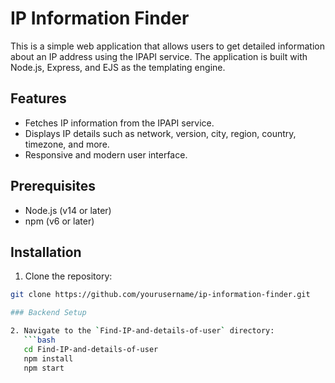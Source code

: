 # IP Information Finder

This is a simple web application that allows users to get detailed information about an IP address using the IPAPI service. The application is built with Node.js, Express, and EJS as the templating engine.

## Features

- Fetches IP information from the IPAPI service.
- Displays IP details such as network, version, city, region, country, timezone, and more.
- Responsive and modern user interface.

## Prerequisites

- Node.js (v14 or later)
- npm (v6 or later)

## Installation

1. Clone the repository:

```sh
git clone https://github.com/yourusername/ip-information-finder.git

### Backend Setup

2. Navigate to the `Find-IP-and-details-of-user` directory:
   ```bash
   cd Find-IP-and-details-of-user
   npm install
   npm start

